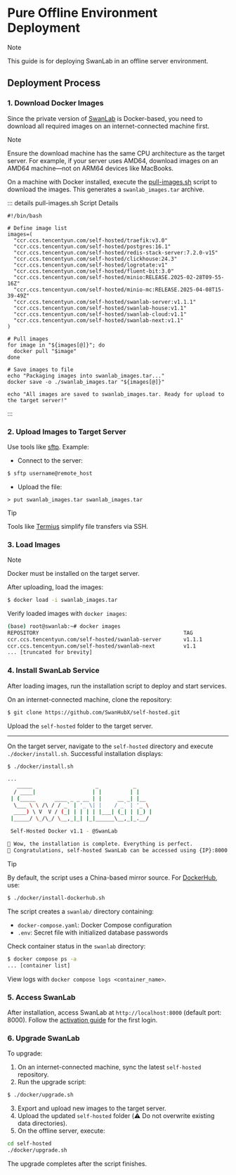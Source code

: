 # Pure Offline Environment Deployment  

> [!NOTE]  
> This guide is for deploying SwanLab in an offline server environment.  

## Deployment Process  

### 1. Download Docker Images  

Since the private version of [SwanLab](https://github.com/SwanHubX/self-hosted) is Docker-based, you need to download all required images on an internet-connected machine first.  

> [!NOTE]  
> Ensure the download machine has the same CPU architecture as the target server. For example, if your server uses AMD64, download images on an AMD64 machine—not on ARM64 devices like MacBooks.  

On a machine with Docker installed, execute the [pull-images.sh](https://github.com/SwanHubX/self-hosted/blob/main/scripts/pull-images.sh) script to download the images. This generates a `swanlab_images.tar` archive.  

::: details pull-images.sh Script Details  

```shell
#!/bin/bash  

# Define image list  
images=(  
  "ccr.ccs.tencentyun.com/self-hosted/traefik:v3.0"  
  "ccr.ccs.tencentyun.com/self-hosted/postgres:16.1"  
  "ccr.ccs.tencentyun.com/self-hosted/redis-stack-server:7.2.0-v15"  
  "ccr.ccs.tencentyun.com/self-hosted/clickhouse:24.3"  
  "ccr.ccs.tencentyun.com/self-hosted/logrotate:v1"  
  "ccr.ccs.tencentyun.com/self-hosted/fluent-bit:3.0"  
  "ccr.ccs.tencentyun.com/self-hosted/minio:RELEASE.2025-02-28T09-55-16Z"  
  "ccr.ccs.tencentyun.com/self-hosted/minio-mc:RELEASE.2025-04-08T15-39-49Z"  
  "ccr.ccs.tencentyun.com/self-hosted/swanlab-server:v1.1.1"  
  "ccr.ccs.tencentyun.com/self-hosted/swanlab-house:v1.1"  
  "ccr.ccs.tencentyun.com/self-hosted/swanlab-cloud:v1.1"  
  "ccr.ccs.tencentyun.com/self-hosted/swanlab-next:v1.1"  
)  

# Pull images  
for image in "${images[@]}"; do  
  docker pull "$image"  
done  

# Save images to file  
echo "Packaging images into swanlab_images.tar..."  
docker save -o ./swanlab_images.tar "${images[@]}"  

echo "All images are saved to swanlab_images.tar. Ready for upload to the target server!"  
```  

:::  

### 2. Upload Images to Target Server  

Use tools like [sftp](https://www.ssh.com/academy/ssh/sftp-ssh-file-transfer-protocol). Example:  

- Connect to the server:  
```bash  
$ sftp username@remote_host  
```  

- Upload the file:  
```sftp  
> put swanlab_images.tar swanlab_images.tar  
```  

> [!TIP]  
> Tools like [Termius](https://termius.com/) simplify file transfers via SSH.  

### 3. Load Images  

> [!NOTE]  
> Docker must be installed on the target server.  

After uploading, load the images:  
```bash  
$ docker load -i swanlab_images.tar  
```  

Verify loaded images with `docker images`:  
```bash  
(base) root@swanlab:~# docker images  
REPOSITORY                                              TAG                            IMAGE ID       CREATED         SIZE  
ccr.ccs.tencentyun.com/self-hosted/swanlab-server       v1.1.1                         a2b992161a68   8 days ago      1.46GB  
ccr.ccs.tencentyun.com/self-hosted/swanlab-next         v1.1                           7a33e5b1afc5   3 weeks ago     265MB  
... [truncated for brevity]  
```  

### 4. Install SwanLab Service  

After loading images, run the installation script to deploy and start services.  

On an internet-connected machine, clone the repository:  
```bash  
$ git clone https://github.com/SwanHubX/self-hosted.git  
```  

Upload the `self-hosted` folder to the target server.  

---  

On the target server, navigate to the `self-hosted` directory and execute `./docker/install.sh`. Successful installation displays:  

```bash  
$ ./docker/install.sh  

...  
   _____                    _           _       
  / ____|                  | |         | |      
 | (_____      ____ _ _ __ | |     __ _| |__    
  \___ \ \ /\ / / _` | '_ \| |    / _` | '_ \   
  ____) \ V  V / (_| | | | | |___| (_| | |_) |  
 |_____/ \_/\_/ \__,_|_| |_|______\__,_|_.__/   
                                                
 Self-Hosted Docker v1.1 - @SwanLab  

🎉 Wow, the installation is complete. Everything is perfect.  
🥰 Congratulations, self-hosted SwanLab can be accessed using {IP}:8000  
```  

> [!TIP]  
> By default, the script uses a China-based mirror source. For [DockerHub](https://hub.docker.com/), use:  
> ```bash  
> $ ./docker/install-dockerhub.sh  
> ```  

The script creates a `swanlab/` directory containing:  
- `docker-compose.yaml`: Docker Compose configuration  
- `.env`: Secret file with initialized database passwords  

Check container status in the `swanlab` directory:  
```bash  
$ docker compose ps -a  
... [container list]  
```  

View logs with `docker compose logs <container_name>`.  

### 5. Access SwanLab  

After installation, access SwanLab at `http://localhost:8000` (default port: 8000). Follow the [activation guide](https://docs.swanlab.cn/guide_cloud/self_host/docker-deploy.html#_3-activate-admin-account) for the first login.  

### 6. Upgrade SwanLab  

To upgrade:  
1. On an internet-connected machine, sync the latest `self-hosted` repository.  
2. Run the upgrade script:  
```bash  
$ ./docker/upgrade.sh  
```  
3. Export and upload new images to the target server.  
4. Upload the updated `self-hosted` folder (⚠️ Do not overwrite existing data directories).  
5. On the offline server, execute:  
```bash  
cd self-hosted  
./docker/upgrade.sh  
```  

The upgrade completes after the script finishes.